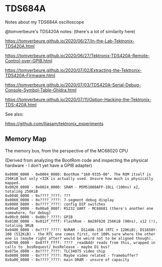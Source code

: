 # TDS684A
Notes about my TDS684A oscilloscope

@tomverbeure's TDS420A notes: (there's a lot of similarity here)

https://tomverbeure.github.io/2020/06/27/In-the-Lab-Tektronix-TDS420A.html

https://tomverbeure.github.io/2020/06/27/Tektronix-TDS420A-Remote-Control-over-GPIB.html

https://tomverbeure.github.io/2020/07/02/Extracting-the-Tektronix-TDS420A-Firmware.html

https://tomverbeure.github.io/2020/07/03/TDS420A-Serial-Debug-Console-Symbol-Table-Ghidra.html

https://tomverbeure.github.io/2020/07/11/Option-Hacking-the-Tektronix-TDS-420A.html

See also:

https://github.com/iliasam/tektronix_experiments

## Memory Map

The memory bus, from the perspective of the MC68020 CPU

(Derived from analyzing the BootRom code and inspecting the physical hardware - I don't yet have a GPIB adapter)

```
0x0000_0000 - 0x0004_0000: BootRom "160-9335-00". The ROM itself is 256KiB but only <32K is actually used. Unsure how much is physically mapped.
0x0020_0000 - 0x0024_0000: SRAM - M5M51008AFP-10LL (100ns) x2, totaling 256KiB
0x0040_0000 - 0x????_????: ???
0x0060_0000 - 0x????_????: 7-segment debug display
0x0080_0000 - 0x????_????: config DIP switches
0x00a0_0000 - 0x00a0_000f: RS232 UART - MC68681 (there's another one somewhere, for debug)
0x00c0_0000 - 0x00c?_????: GPIB
0x0100_0000 - 0x012f_ffff: FlashRom - Am28F020 256KiB (90ns), x12 (!), totaling 3MiB
0x0400_0000 - 0x????_????: NVRAM - DS1486-150 (RTC + 128KiB), DS1650Y-100 (512KiB) - the RTC one comes first, not 100% sure where the other one is (maybe right after? would be weird not to be aligned though).
0x0700_0000 - 0x07ff_ffff: ???? _readAddr reads from this, wrapped in calls to _busRequest/_busRelease - maybe D1 bus?
0x075e_d000 - 0x????_????: TLC34075 video chip
0x0800_0000 - 0x????_????: Maybe video related - framebuffer?
0x0a00_0000 - 0x????_????: main DRAM - unsure of capacity
```
